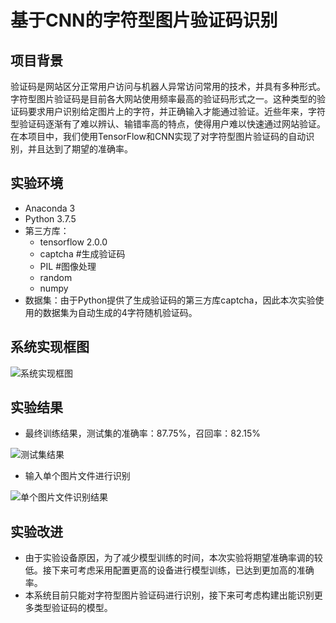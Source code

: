 # 基于CNN的字符型图片验证码识别

## 项目背景

验证码是网站区分正常用户访问与机器人异常访问常用的技术，并具有多种形式。字符型图片验证码是目前各大网站使用频率最高的验证码形式之一。这种类型的验证码要求用户识别给定图片上的字符，并正确输入才能通过验证。近些年来，字符型验证码逐渐有了难以辨认、输错率高的特点，使得用户难以快速通过网站验证。在本项目中，我们使用TensorFlow和CNN实现了对字符型图片验证码的自动识别，并且达到了期望的准确率。

## 实验环境

- Anaconda 3
- Python  3.7.5
- 第三方库：
  - tensorflow   2.0.0
  - captcha    #生成验证码
  - PIL    #图像处理
  - random
  - numpy
- 数据集：由于Python提供了生成验证码的第三方库captcha，因此本次实验使用的数据集为自动生成的4字符随机验证码。

## 系统实现框图

![系统实现框图](https://github.com/scusec/Data-Mining-for-Cybersecurity/blob/master/Homework/2019/Task8/6/Screen/系统实现框图.png)

## 实验结果

- 最终训练结果，测试集的准确率：87.75%，召回率：82.15%

![测试集结果](https://github.com/scusec/Data-Mining-for-Cybersecurity/blob/master/Homework/2019/Task8/6/Screen/测试集结果.png)

- 输入单个图片文件进行识别

![单个图片文件识别结果](https://github.com/scusec/Data-Mining-for-Cybersecurity/blob/master/Homework/2019/Task8/6/Screen/单个图片文件识别结果.png)

## 实验改进

- 由于实验设备原因，为了减少模型训练的时间，本次实验将期望准确率调的较低。接下来可考虑采用配置更高的设备进行模型训练，已达到更加高的准确率。
- 本系统目前只能对字符型图片验证码进行识别，接下来可考虑构建出能识别更多类型验证码的模型。

